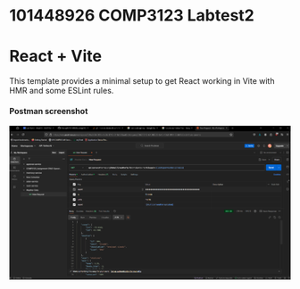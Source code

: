 # 101448926 COMP3123 Labtest2
# React + Vite

This template provides a minimal setup to get React working in Vite with HMR and some ESLint rules.

#### Postman screenshot
![Postman](./src/assets/postman.png)